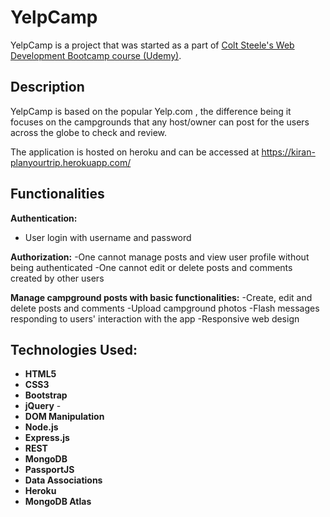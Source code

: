 # YelpCamp
YelpCamp is a project that was started as a part of [Colt Steele's Web Development Bootcamp course (Udemy)](https://www.udemy.com/course/the-web-developer-bootcamp/).

## Description
YelpCamp is based on the popular Yelp.com , the difference being it focuses on the campgrounds that any host/owner can post for the users across the globe to check and review.

The application is hosted on heroku and can be accessed at https://kiran-planyourtrip.herokuapp.com/

## Functionalities
**Authentication:**
- User login with username and password

**Authorization:**
-One cannot manage posts and view user profile without being authenticated
-One cannot edit or delete posts and comments created by other users

**Manage campground posts with basic functionalities:**
-Create, edit and delete posts and comments
-Upload campground photos
-Flash messages responding to users' interaction with the app
-Responsive web design

## Technologies Used:

- **HTML5**  
- **CSS3**   
- **Bootstrap** 
- **jQuery** - 
- **DOM Manipulation** 
- **Node.js**  
- **Express.js** 
- **REST** 
- **MongoDB** 
- **PassportJS** 
- **Data Associations** 
- **Heroku** 
- **MongoDB Atlas**   

